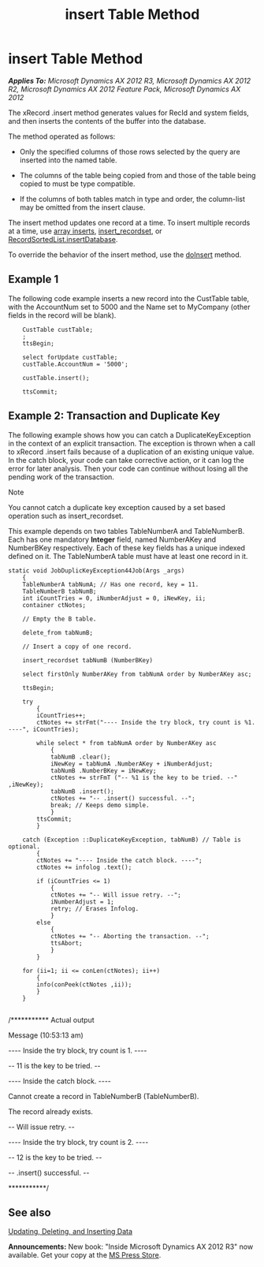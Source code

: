 ﻿---
title: insert Table Method
TOCTitle: insert Table Method
ms:assetid: b22e949d-667e-4e28-b134-6e16ba3344d7
ms:mtpsurl: https://msdn.microsoft.com/en-us/library/Aa856945(v=AX.60)
ms:contentKeyID: 35249741
ms.date: 05/18/2015
mtps_version: v=AX.60
---

# insert Table Method 


_**Applies To:** Microsoft Dynamics AX 2012 R3, Microsoft Dynamics AX 2012 R2, Microsoft Dynamics AX 2012 Feature Pack, Microsoft Dynamics AX 2012_

The xRecord .insert method generates values for RecId and system fields, and then inserts the contents of the buffer into the database.

The method operated as follows:

  - Only the specified columns of those rows selected by the query are inserted into the named table.

  - The columns of the table being copied from and those of the table being copied to must be type compatible.

  - If the columns of both tables match in type and order, the column-list may be omitted from the insert clause.

The insert method updates one record at a time. To insert multiple records at a time, use [array inserts](optimizing-record-inserts.md), [insert\_recordset](insert-recordset.md), or [RecordSortedList.insertDatabase](https://msdn.microsoft.com/en-us/library/gg923768\(v=ax.60\)).

To override the behavior of the insert method, use the [doInsert](doinsert-table-method.md) method.

## Example 1

The following code example inserts a new record into the CustTable table, with the AccountNum set to 5000 and the Name set to MyCompany (other fields in the record will be blank).
```X++  
    CustTable custTable;
    ;
    ttsBegin;
      
    select forUpdate custTable;
    custTable.AccountNum = '5000';
    
    custTable.insert();
      
    ttsCommit;
```
## Example 2: Transaction and Duplicate Key

The following example shows how you can catch a DuplicateKeyException in the context of an explicit transaction. The exception is thrown when a call to xRecord .insert fails because of a duplication of an existing unique value. In the catch block, your code can take corrective action, or it can log the error for later analysis. Then your code can continue without losing all the pending work of the transaction.


> [!NOTE]
> <P>You cannot catch a duplicate key exception caused by a set based operation such as insert_recordset.</P>



This example depends on two tables TableNumberA and TableNumberB. Each has one mandatory **Integer** field, named NumberAKey and NumberBKey respectively. Each of these key fields has a unique indexed defined on it. The TableNumberA table must have at least one record in it.

``` 
static void JobDuplicKeyException44Job(Args _args)
    {
    TableNumberA tabNumA; // Has one record, key = 11.
    TableNumberB tabNumB;
    int iCountTries = 0, iNumberAdjust = 0, iNewKey, ii;
    container ctNotes;

    // Empty the B table.

    delete_from tabNumB;

    // Insert a copy of one record.

    insert_recordset tabNumB (NumberBKey)

    select firstOnly NumberAKey from tabNumA order by NumberAKey asc;
        
    ttsBegin;

    try
        {
        iCountTries++;
        ctNotes += strFmt("---- Inside the try block, try count is %1. ----", iCountTries);

        while select * from tabNumA order by NumberAKey asc
            {   
            tabNumB .clear();
            iNewKey = tabNumA .NumberAKey + iNumberAdjust;
            tabNumB .NumberBKey = iNewKey;
            ctNotes += strFmT ("-- %1 is the key to be tried. --" ,iNewKey);
            tabNumB .insert();
            ctNotes += "-- .insert() successful. --";
            break; // Keeps demo simple.
            }
        ttsCommit;
        }

    catch (Exception ::DuplicateKeyException, tabNumB) // Table is optional.
        {
        ctNotes += "---- Inside the catch block. ----";
        ctNotes += infolog .text();

        if (iCountTries <= 1)
            {
            ctNotes += "-- Will issue retry. --";
            iNumberAdjust = 1;
            retry; // Erases Infolog.
            }
        else
            {
            ctNotes += "-- Aborting the transaction. --";
            ttsAbort;
            }
        }

    for (ii=1; ii <= conLen(ctNotes); ii++)
        {
        info(conPeek(ctNotes ,ii));
        }
    }
    
```

/\*\*\*\*\*\*\*\*\*\*\* Actual output

Message (10:53:13 am)

\---- Inside the try block, try count is 1. ----

\-- 11 is the key to be tried. --

\---- Inside the catch block. ----

Cannot create a record in TableNumberB (TableNumberB).

The record already exists.

\-- Will issue retry. --

\---- Inside the try block, try count is 2. ----

\-- 12 is the key to be tried. --

\-- .insert() successful. --

\*\*\*\*\*\*\*\*\*\*\*/

## See also

[Updating, Deleting, and Inserting Data](updating-deleting-and-inserting-data.md)

  
**Announcements:** New book: "Inside Microsoft Dynamics AX 2012 R3" now available. Get your copy at the [MS Press Store](https://www.microsoftpressstore.com/store/inside-microsoft-dynamics-ax-2012-r3-9780735685109).

